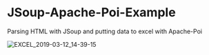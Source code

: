 # JSoup-Apache-Poi-Example
Parsing HTML with JSoup and putting data to excel with Apache-Poi

![EXCEL_2019-03-12_14-39-15](https://user-images.githubusercontent.com/20374208/54200700-a5fbaa00-44d4-11e9-8332-961d9eb5c7bb.png)
